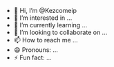 - 👋 Hi, I’m @Kezcomeip
- 👀 I’m interested in ...
- 🌱 I’m currently learning ...
- 💞️ I’m looking to collaborate on ...
- 📫 How to reach me ...
- 😄 Pronouns: ...
- ⚡ Fun fact: ...

<!---
Kezcomeip/Kezcomeip is a ✨ special ✨ repository because its `README.md` (this file) appears on your GitHub profile.
You can click the Preview link to take a look at your changes.
--->
